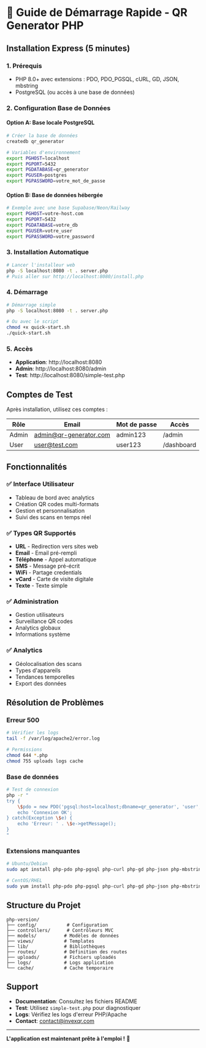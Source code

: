 # 🚀 Guide de Démarrage Rapide - QR Generator PHP

## Installation Express (5 minutes)

### 1. Prérequis
- PHP 8.0+ avec extensions : PDO, PDO_PGSQL, cURL, GD, JSON, mbstring
- PostgreSQL (ou accès à une base de données)

### 2. Configuration Base de Données

#### Option A: Base locale PostgreSQL
```bash
# Créer la base de données
createdb qr_generator

# Variables d'environnement
export PGHOST=localhost
export PGPORT=5432
export PGDATABASE=qr_generator
export PGUSER=postgres
export PGPASSWORD=votre_mot_de_passe
```

#### Option B: Base de données hébergée
```bash
# Exemple avec une base Supabase/Neon/Railway
export PGHOST=votre-host.com
export PGPORT=5432
export PGDATABASE=votre_db
export PGUSER=votre_user
export PGPASSWORD=votre_password
```

### 3. Installation Automatique
```bash
# Lancer l'installeur web
php -S localhost:8080 -t . server.php
# Puis aller sur http://localhost:8080/install.php
```

### 4. Démarrage
```bash
# Démarrage simple
php -S localhost:8080 -t . server.php

# Ou avec le script
chmod +x quick-start.sh
./quick-start.sh
```

### 5. Accès
- **Application**: http://localhost:8080
- **Admin**: http://localhost:8080/admin
- **Test**: http://localhost:8080/simple-test.php

## Comptes de Test

Après installation, utilisez ces comptes :

| Rôle | Email | Mot de passe | Accès |
|------|-------|--------------|-------|
| Admin | admin@qr-generator.com | admin123 | /admin |
| User | user@test.com | user123 | /dashboard |

## Fonctionnalités

### ✅ Interface Utilisateur
- Tableau de bord avec analytics
- Création QR codes multi-formats
- Gestion et personnalisation
- Suivi des scans en temps réel

### ✅ Types QR Supportés
- **URL** - Redirection vers sites web
- **Email** - Email pré-rempli
- **Téléphone** - Appel automatique
- **SMS** - Message pré-écrit
- **WiFi** - Partage credentials
- **vCard** - Carte de visite digitale
- **Texte** - Texte simple

### ✅ Administration
- Gestion utilisateurs
- Surveillance QR codes
- Analytics globaux
- Informations système

### ✅ Analytics
- Géolocalisation des scans
- Types d'appareils
- Tendances temporelles
- Export des données

## Résolution de Problèmes

### Erreur 500
```bash
# Vérifier les logs
tail -f /var/log/apache2/error.log

# Permissions
chmod 644 *.php
chmod 755 uploads logs cache
```

### Base de données
```bash
# Test de connexion
php -r "
try {
    \$pdo = new PDO('pgsql:host=localhost;dbname=qr_generator', 'user', 'pass');
    echo 'Connexion OK';
} catch(Exception \$e) {
    echo 'Erreur: ' . \$e->getMessage();
}
"
```

### Extensions manquantes
```bash
# Ubuntu/Debian
sudo apt install php-pdo php-pgsql php-curl php-gd php-json php-mbstring

# CentOS/RHEL
sudo yum install php-pdo php-pgsql php-curl php-gd php-json php-mbstring
```

## Structure du Projet

```
php-version/
├── config/           # Configuration
├── controllers/      # Contrôleurs MVC
├── models/          # Modèles de données
├── views/           # Templates
├── lib/             # Bibliothèques
├── routes/          # Définition des routes
├── uploads/         # Fichiers uploadés
├── logs/            # Logs application
└── cache/           # Cache temporaire
```

## Support

- **Documentation**: Consultez les fichiers README
- **Test**: Utilisez `simple-test.php` pour diagnostiquer
- **Logs**: Vérifiez les logs d'erreur PHP/Apache
- **Contact**: contact@invexqr.com

---

**L'application est maintenant prête à l'emploi !** 🎉